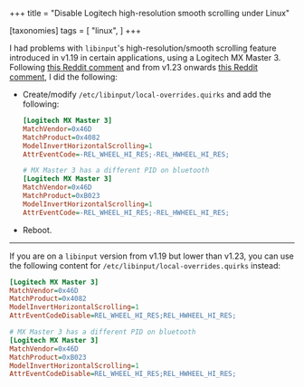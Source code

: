 +++
title = "Disable Logitech high-resolution smooth scrolling under Linux"

[taxonomies]
tags = [
    "linux",
]
+++

I had problems with `libinput`'s high-resolution/smooth scrolling feature introduced in v1.19 in certain applications, using a Logitech MX Master 3.
Following [this Reddit comment](https://www.reddit.com/r/archlinux/comments/puiysn/comment/hey8d12/) and from v1.23 onwards [this Reddit comment](https://www.reddit.com/r/archlinux/comments/puiysn/comment/jesa41v/), I did the following:

* Create/modify `/etc/libinput/local-overrides.quirks` and add the following:

    ```ini
    [Logitech MX Master 3]
    MatchVendor=0x46D
    MatchProduct=0x4082
    ModelInvertHorizontalScrolling=1
    AttrEventCode=-REL_WHEEL_HI_RES;-REL_HWHEEL_HI_RES;

    # MX Master 3 has a different PID on bluetooth
    [Logitech MX Master 3]
    MatchVendor=0x46D
    MatchProduct=0xB023
    ModelInvertHorizontalScrolling=1
    AttrEventCode=-REL_WHEEL_HI_RES;-REL_HWHEEL_HI_RES;
    ```

* Reboot.

---

If you are on a `libinput` version from v1.19 but lower than v1.23, you can use the following content for `/etc/libinput/local-overrides.quirks` instead:

```ini
[Logitech MX Master 3]
MatchVendor=0x46D
MatchProduct=0x4082
ModelInvertHorizontalScrolling=1
AttrEventCodeDisable=REL_WHEEL_HI_RES;REL_HWHEEL_HI_RES;

# MX Master 3 has a different PID on bluetooth
[Logitech MX Master 3]
MatchVendor=0x46D
MatchProduct=0xB023
ModelInvertHorizontalScrolling=1
AttrEventCodeDisable=REL_WHEEL_HI_RES;REL_HWHEEL_HI_RES;
```
